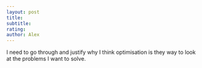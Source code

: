 ```yaml
---
layout: post
title: 
subtitle: 
rating: 
author: Alex
---
```


I need to go through and justify why I think optimisation is they way to look at the problems I want to solve.